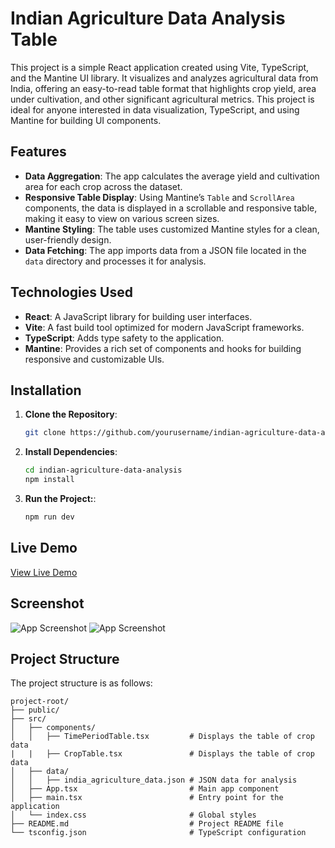 # Indian Agriculture Data Analysis Table

This project is a simple React application created using Vite, TypeScript, and the Mantine UI library. It visualizes and analyzes agricultural data from India, offering an easy-to-read table format that highlights crop yield, area under cultivation, and other significant agricultural metrics. This project is ideal for anyone interested in data visualization, TypeScript, and using Mantine for building UI components.

## Features

- **Data Aggregation**: The app calculates the average yield and cultivation area for each crop across the dataset.
- **Responsive Table Display**: Using Mantine’s `Table` and `ScrollArea` components, the data is displayed in a scrollable and responsive table, making it easy to view on various screen sizes.
- **Mantine Styling**: The table uses customized Mantine styles for a clean, user-friendly design.
- **Data Fetching**: The app imports data from a JSON file located in the `data` directory and processes it for analysis.

## Technologies Used

- **React**: A JavaScript library for building user interfaces.
- **Vite**: A fast build tool optimized for modern JavaScript frameworks.
- **TypeScript**: Adds type safety to the application.
- **Mantine**: Provides a rich set of components and hooks for building responsive and customizable UIs.

## Installation

1. **Clone the Repository**:
   ```bash
   git clone https://github.com/yourusername/indian-agriculture-data-analysis.git
2. **Install Dependencies**:
   ```bash
   cd indian-agriculture-data-analysis
   npm install
3. **Run the Project:**:
   ```bash
   npm run dev

## Live Demo

[View Live Demo](https://akki-assign-agri.netlify.app/)

## Screenshot
![App Screenshot](./src/assets/ReadmeFile/table01.png)
![App Screenshot](./src/assets/ReadmeFile/table02.png)

## Project Structure

The project structure is as follows:

```plaintext
project-root/
├── public/
├── src/
│   ├── components/
│   │   ├── TimePeriodTable.tsx         # Displays the table of crop data
|   |   ├── CropTable.tsx               # Displays the table of crop data
│   ├── data/
│   │   ├── india_agriculture_data.json # JSON data for analysis
│   ├── App.tsx                         # Main app component
│   ├── main.tsx                        # Entry point for the application
│   └── index.css                       # Global styles
├── README.md                           # Project README file
└── tsconfig.json                       # TypeScript configuration
